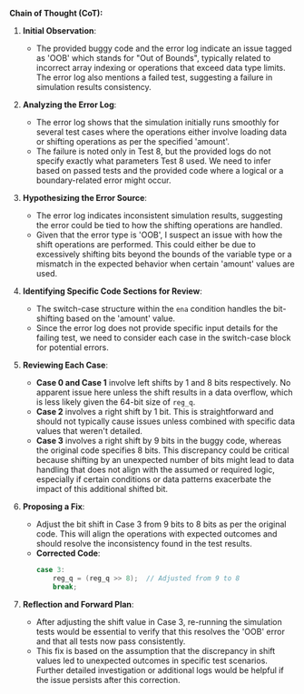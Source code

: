 **Chain of Thought (CoT):**

1. **Initial Observation**:
   - The provided buggy code and the error log indicate an issue tagged as 'OOB' which stands for "Out of Bounds", typically related to incorrect array indexing or operations that exceed data type limits. The error log also mentions a failed test, suggesting a failure in simulation results consistency.

2. **Analyzing the Error Log**:
   - The error log shows that the simulation initially runs smoothly for several test cases where the operations either involve loading data or shifting operations as per the specified 'amount'.
   - The failure is noted only in Test 8, but the provided logs do not specify exactly what parameters Test 8 used. We need to infer based on passed tests and the provided code where a logical or a boundary-related error might occur.

3. **Hypothesizing the Error Source**:
   - The error log indicates inconsistent simulation results, suggesting the error could be tied to how the shifting operations are handled.
   - Given that the error type is 'OOB', I suspect an issue with how the shift operations are performed. This could either be due to excessively shifting bits beyond the bounds of the variable type or a mismatch in the expected behavior when certain 'amount' values are used.

4. **Identifying Specific Code Sections for Review**:
   - The switch-case structure within the `ena` condition handles the bit-shifting based on the 'amount' value. 
   - Since the error log does not provide specific input details for the failing test, we need to consider each case in the switch-case block for potential errors.

5. **Reviewing Each Case**:
   - **Case 0 and Case 1** involve left shifts by 1 and 8 bits respectively. No apparent issue here unless the shift results in a data overflow, which is less likely given the 64-bit size of `reg_q`.
   - **Case 2** involves a right shift by 1 bit. This is straightforward and should not typically cause issues unless combined with specific data values that weren't detailed.
   - **Case 3** involves a right shift by 9 bits in the buggy code, whereas the original code specifies 8 bits. This discrepancy could be critical because shifting by an unexpected number of bits might lead to data handling that does not align with the assumed or required logic, especially if certain conditions or data patterns exacerbate the impact of this additional shifted bit.

6. **Proposing a Fix**:
   - Adjust the bit shift in Case 3 from 9 bits to 8 bits as per the original code. This will align the operations with expected outcomes and should resolve the inconsistency found in the test results.
   - **Corrected Code**:
     ```cpp
     case 3:
         reg_q = (reg_q >> 8);  // Adjusted from 9 to 8
         break;
     ```

7. **Reflection and Forward Plan**:
   - After adjusting the shift value in Case 3, re-running the simulation tests would be essential to verify that this resolves the 'OOB' error and that all tests now pass consistently.
   - This fix is based on the assumption that the discrepancy in shift values led to unexpected outcomes in specific test scenarios. Further detailed investigation or additional logs would be helpful if the issue persists after this correction.